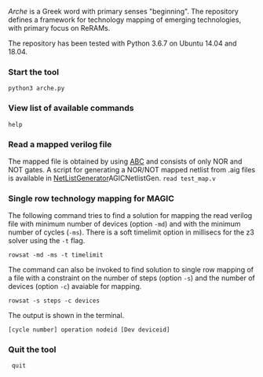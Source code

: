*Arche* is a Greek word with primary senses "beginning". The repository defines a framework for technology mapping of emerging technologies, with primary focus on ReRAMs. 


The repository has been tested with Python 3.6.7 on Ubuntu 14.04 and 18.04. 

### Start the tool
``` python3 arche.py ```

### View list of available commands
``` help ```

### Read a mapped verilog file
The mapped file is obtained by using [ABC](https://github.com/berkeley-abc/abc) and consists of only NOR and NOT gates. A script for generating a NOR/NOT mapped netlist from .aig files is available in [NetListGenerator](https://github.com/debjyoti0891/M)AGICNetlistGen. 
``` read test_map.v ```

### Single row technology mapping for MAGIC

The following command tries to find a solution for mapping the read verilog file with minimum number of devices (option `-md`) and with the minimum number of cycles (`-ms`).  There is a soft timelimit option in millisecs for the z3 solver using the `-t` flag. 

``` rowsat -md -ms -t timelimit ```

The command can also be invoked to find solution to single row mapping of a file with a constraint on the number of steps (option `-s`) and the number of devices (option `-c`) avaiable for mapping. 

``` rowsat -s steps -c devices ``` 

The output is shown in the terminal.

```[cycle number] operation nodeid [Dev deviceid]```


### Quit the tool
``` quit```
